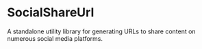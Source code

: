 SocialShareUrl
==============

A standalone utility library for generating URLs to share content on numerous social media platforms.
